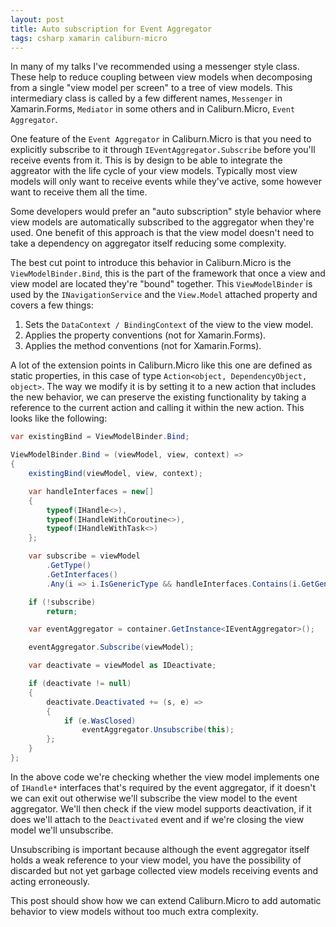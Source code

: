 ```yaml
---
layout: post
title: Auto subscription for Event Aggregator
tags: csharp xamarin caliburn-micro
---
```


In many of my talks I've recommended using a messenger style class. These help to reduce coupling between view models when decomposing from a single "view model per screen" to a tree of view models. This intermediary class is called by a few different names, `Messenger` in Xamarin.Forms, `Mediator` in some others and in Caliburn.Micro, `Event Aggregator`.

One feature of the `Event Aggregator` in Caliburn.Micro is that you need to explicitly subscribe to it through `IEventAggregator.Subscribe` before you'll receive events from it. This is by design to be able to integrate the aggreator with the life cycle of your view models. Typically most view models will only want to receive events while they've active, some however want to receive them all the time.

Some developers would prefer an "auto subscription" style behavior where view models are automatically subscribed to the aggregator when they're used. One benefit of this approach is that the view model doesn't need to take a dependency on aggregator itself reducing some complexity.

The best cut point to introduce this behavior in Caliburn.Micro is the `ViewModelBinder.Bind`, this is the part of the framework that once a view and view model are located they're "bound" together. This `ViewModelBinder` is used by the `INavigationService` and the `View.Model` attached property and covers a few things:

1. Sets the `DataContext / BindingContext` of the view to the view model.
2. Applies the property conventions (not for Xamarin.Forms).
3. Applies the method conventions (not for Xamarin.Forms).

A lot of the extension points in Caliburn.Micro like this one are defined as static properties, in this case of type `Action<object, DependencyObject, object>`. The way we modify it is by setting it to a new action that includes the new behavior, we can preserve the existing functionality by taking a reference to the current action and calling it within the new action. This looks like the following:

``` csharp
var existingBind = ViewModelBinder.Bind;

ViewModelBinder.Bind = (viewModel, view, context) =>
{
	existingBind(viewModel, view, context);

	var handleInterfaces = new[]
	{
		typeof(IHandle<>),
		typeof(IHandleWithCoroutine<>),
		typeof(IHandleWithTask<>)
	};

	var subscribe = viewModel
		.GetType()
		.GetInterfaces()
		.Any(i => i.IsGenericType && handleInterfaces.Contains(i.GetGenericTypeDefinition()));

	if (!subscribe)
		return;

	var eventAggregator = container.GetInstance<IEventAggregator>();

	eventAggregator.Subscribe(viewModel);

	var deactivate = viewModel as IDeactivate;

	if (deactivate != null)
	{
		deactivate.Deactivated += (s, e) =>
		{
			if (e.WasClosed)
				eventAggregator.Unsubscribe(this);
		};
	}
};
```

In the above code we're checking whether the view model implements one of `IHandle*` interfaces that's required by the event aggregator, if it doesn't we can exit out otherwise we'll subscribe the view model to the event aggregator. We'll then check if the view model supports deactivation, if it does we'll attach to the `Deactivated` event and if we're closing the view model we'll unsubscribe.

Unsubscribing is important because although the event aggregator itself holds a weak reference to your view model, you have the possibility of discarded but not yet garbage collected view models receiving events and acting erroneously.

This post should show how we can extend Caliburn.Micro to add automatic behavior to view models without too much extra complexity.